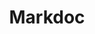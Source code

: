 ---
codehost: https://github.com/markdoc/markdoc
logohandle: markdocdev
sort: markdoc
title: Markdoc
website: https://markdoc.dev/
---